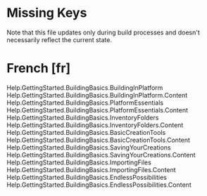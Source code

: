 # Missing Keys
Note that this file updates only during build processes and doesn't necessarily reflect the current state.

# French [fr]
Help.GettingStarted.BuildingBasics.BuildingInPlatform
Help.GettingStarted.BuildingBasics.BuildingInPlatform.Content
Help.GettingStarted.BuildingBasics.PlatformEssentials
Help.GettingStarted.BuildingBasics.PlatformEssentials.Content
Help.GettingStarted.BuildingBasics.InventoryFolders
Help.GettingStarted.BuildingBasics.InventoryFolders.Content
Help.GettingStarted.BuildingBasics.BasicCreationTools
Help.GettingStarted.BuildingBasics.BasicCreationTools.Content
Help.GettingStarted.BuildingBasics.SavingYourCreations
Help.GettingStarted.BuildingBasics.SavingYourCreations.Content
Help.GettingStarted.BuildingBasics.ImportingFiles
Help.GettingStarted.BuildingBasics.ImportingFiles.Content
Help.GettingStarted.BuildingBasics.EndlessPossibilities
Help.GettingStarted.BuildingBasics.EndlessPossibilities.Content
